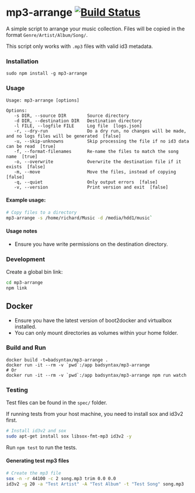 # mp3-arrange [![Build Status](https://travis-ci.org/badsyntax/mp3-arrange.svg?branch=master)](https://travis-ci.org/badsyntax/mp3-arrange)

A simple script to arrange your music collection. Files will be copied in the format `Genre/Artist/Album/Song/`.

This script only works with `.mp3` files with valid id3 metadata.

### Installation

`sudo npm install -g mp3-arrange`

### Usage

```
Usage: mp3-arrange [options]

Options:
   -s DIR, --source DIR        Source directory
   -d DIR, --destination DIR   Destination directory
   -l FILE, --logfile FILE     Log file  [logs.json]
   -r, --dry-run               Do a dry run, no changes will be made, and no logs files will be generated  [false]
   -u, --skip-unknowns         Skip processing the file if no id3 data can be read  [true]
   -f, --format-filenames      Re-name the files to match the song name  [true]
   -o, --overwrite             Overwrite the destination file if it exists  [false]
   -m, --move                  Move the files, instead of copying  [false]
   -q, --quiet                 Only output errors  [false]
   -v, --version               Print version and exit  [false]

```

#### Example usage:

```bash
# Copy files to a directory
mp3-arrange -s /home/richard/Music -d /media/hdd1/music`
```

#### Usage notes

* Ensure you have write permissions on the destination directory.

### Development

Create a global bin link:

```bash
cd mp3-arrange
npm link
```

## Docker

* Ensure you have the latest version of boot2docker and virtualbox installed.
* You can only mount directories as volumes within your home folder.

### Build and Run

```
docker build -t=badsyntax/mp3-arrange .
docker run -it --rm -v `pwd`:/app badsyntax/mp3-arrange
# Or
docker run -it --rm -v `pwd`:/app badsyntax/mp3-arrange npm run watch
```

### Testing

Test files can be found in the `spec/` folder.

If running tests from your host machine, you need to install sox and id3v2 first.

```bash
# Install id3v2 and sox
sudo apt-get install sox libsox-fmt-mp3 id3v2 -y
```

Run `npm test` to run the tests.

#### Generating test mp3 files

```bash
# Create the mp3 file
sox -n -r 44100 -c 2 song.mp3 trim 0.0 0.0
id3v2 -g 20 -a "Test Artist" -A "Test Album" -t "Test Song" song.mp3
```
